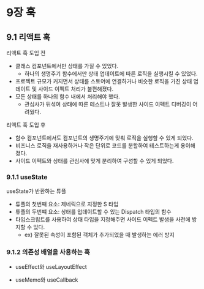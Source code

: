 # 9장 훅
## 9.1 리액트 훅
리액트 훅 도입 전
- 클래스 컴포넌트에서만 상태를 가질 수 있었다.
  - 하나의 생명주기 함수에서만 상태 업데이트에 따른 로직을 실행시킬 수 있었다.
- 프로젝트 규모가 커지면서 상태를 스토어에 연결하거나 비슷한 로직을 가진 상태 업데이트 및 사이드 이펙트 처리가 불편해졌다.
- 모든 상태를 하나의 함수 내에서 처리해야 했다.
  - 관심사가 뒤섞여 상태에 따른 테스트나 잘못 발생한 사이드 이펙트 디버깅이 어려웠다.

리액트 훅 도입 후
- 함수 컴포넌트에서도 컴포넌트의 생명주기에 맞춰 로직을 실행할 수 있게 되었다.
- 비즈니스 로직을 재사용하거나 작은 단위로 코드를 분할하여 테스트하는게 용이해 졌다.
- 사이드 이펙트와 상태를 관심사에 맞게 분리하여 구성할 수 있게 되었다.

### 9.1.1 useState
useState가 반환하는 튜플
- 튜플의 첫번째 요소: 제네릭으로 지정한 S 타입
- 튜플의 두번쨰 요소: 상태를 업데이트할 수 있는 Dispatch 타입의 함수
- 타입스크립트를 사용하여 상태 타입을 지정해주면 사이드 이펙트 발생을 사전에 방지할 수 있다.
  - ex) 잘못된 속성이 포함된 객체가 추가되었을 때 발생하는 에러 방지

### 9.1.2 의존성 배열을 사용하는 훅
- useEffect와 useLayoutEffect

- useMemo와 useCallback
